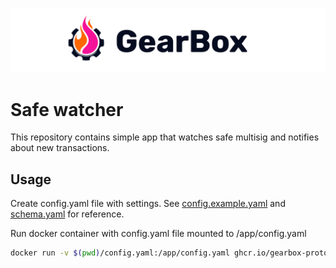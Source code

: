 ![gearbox](header.png)

# Safe watcher

This repository contains simple app that watches safe multisig and notifies about new transactions.

## Usage

Create config.yaml file with settings. See [config.example.yaml](config.example.yaml) and [schema.yaml](src/config/schema.ts) for reference. 

Run docker container with config.yaml file mounted to /app/config.yaml

```bash
docker run -v $(pwd)/config.yaml:/app/config.yaml ghcr.io/gearbox-protocol/safe-watcher:latest
```

